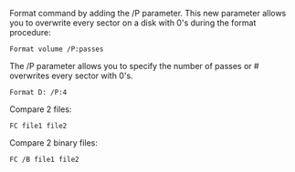 
Format command by adding the /P parameter. This new parameter allows you to overwrite every sector on a disk with 0's during the format procedure:
```
Format volume /P:passes
```
The /P parameter allows you to specify the number of passes or # overwrites every sector with 0's.
```
Format D: /P:4
```

Compare 2 files:
```
FC file1 file2
```
Compare 2 binary files:
```
FC /B file1 file2
```
